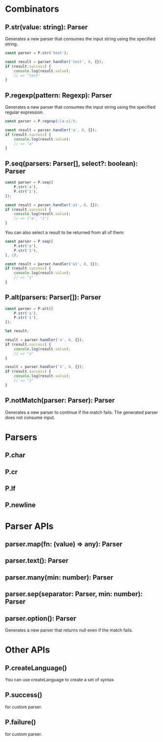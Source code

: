 # Combinators

## P.str(value: string): Parser
Generates a new parser that consumes the input string using the specified string.

```ts
const parser = P.str('test');

const result = parser.handler('test', 0, {});
if (result.success) {
	console.log(result.value);
	// => "test"
}
```

## P.regexp(pattern: Regexp): Parser
Generates a new parser that consumes the input string using the specified regular expression.

```ts
const parser = P.regexp(/[a-z]/);

const result = parser.handler('a', 0, {});
if (result.success) {
	console.log(result.value);
	// => "a"
}
```

## P.seq(parsers: Parser[], select?: boolean): Parser

```ts
const parser = P.seq([
	P.str('a'),
	P.str('1'),
]);

const result = parser.handler('a1', 0, {});
if (result.success) {
	console.log(result.value);
	// => ["a", "1"]
}
```

You can also select a result to be returned from all of them:
```ts
const parser = P.seq([
	P.str('a'),
	P.str('1'),
], 1);

const result = parser.handler('a1', 0, {});
if (result.success) {
	console.log(result.value);
	// => "1"
}
```

## P.alt(parsers: Parser[]): Parser

```ts
const parser = P.alt([
	P.str('a'),
	P.str('1'),
]);

let result;

result = parser.handler('a', 0, {});
if (result.success) {
	console.log(result.value);
	// => "a"
}

result = parser.handler('1', 0, {});
if (result.success) {
	console.log(result.value);
	// => "1"
}
```

## P.notMatch(parser: Parser): Parser
Generates a new parser to continue if the match fails.
The generated parser does not consume input.


# Parsers

## P.char

## P.cr

## P.lf

## P.newline


# Parser APIs

## parser.map(fn: (value) => any): Parser

## parser.text(): Parser

## parser.many(min: number): Parser

## parser.sep(separator: Parser, min: number): Parser

## parser.option(): Parser
Generates a new parser that returns null even if the match fails.


# Other APIs

## P.createLanguage()
You can use createLanguage to create a set of syntax.

## P.success()
for custom parser.

## P.failure()
for custom parser.
